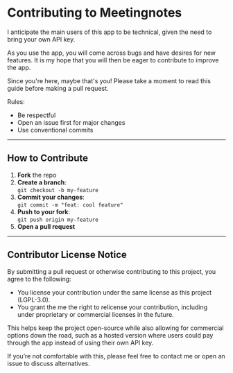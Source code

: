 # Contributing to Meetingnotes

I anticipate the main users of this app to be technical, given the need to bring your own API key.

As you use the app, you will come across bugs and have desires for new features. It is my hope that you will then be eager to contribute to improve the app.

Since you're here, maybe that's you! Please take a moment to read this guide before making a pull request.

Rules:

- Be respectful
- Open an issue first for major changes
- Use conventional commits

---

## How to Contribute

1. **Fork** the repo
2. **Create a branch**:  
   `git checkout -b my-feature`
3. **Commit your changes**:  
   `git commit -m "feat: cool feature"`
4. **Push to your fork**:  
   `git push origin my-feature`
5. **Open a pull request**

---

## Contributor License Notice

By submitting a pull request or otherwise contributing to this project, you agree to the following:

- You license your contribution under the same license as this project (LGPL-3.0).
- You grant the me the right to relicense your contribution, including under proprietary or commercial licenses in the future.

This helps keep the project open-source while also allowing for commercial options down the road, such as a hosted version where users could pay through the app instead of using their own API key.

If you’re not comfortable with this, please feel free to contact me or open an issue to discuss alternatives.
